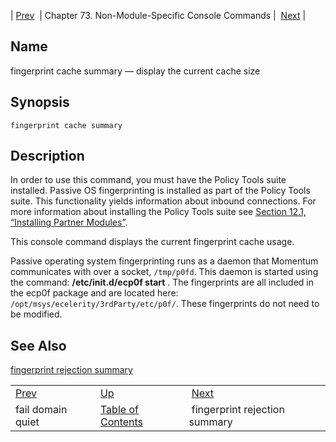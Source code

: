 | [Prev](console_commands.fail_domain_quiet)  | Chapter 73. Non-Module-Specific Console Commands |  [Next](console_commands.fingerprint_rejection_summary) |

<a name="console_commands.fingerprint_cache_summary"></a>
## Name

fingerprint cache summary — display the current cache size

## Synopsis

`fingerprint cache summary`

<a name="idp13063904"></a>
## Description

In order to use this command, you must have the Policy Tools suite installed. Passive OS fingerprinting is installed as part of the Policy Tools suite. This functionality yields information about inbound connections. For more information about installing the Policy Tools suite see [Section 12.1, “Installing Partner Modules”](post_installation#install.additional.packages "12.1. Installing Partner Modules").

This console command displays the current fingerprint cache usage.

Passive operating system fingerprinting runs as a daemon that Momentum communicates with over a socket, `/tmp/p0fd`. This daemon is started using the command: **/etc/init.d/ecp0f start** . The fingerprints are all included in the ecp0f package and are located here: `/opt/msys/ecelerity/3rdParty/etc/p0f/`. These fingerprints do not need to be modified.

<a name="idp13069568"></a>
## See Also

[fingerprint rejection summary](console_commands.fingerprint_rejection_summary "fingerprint rejection summary")

|     |     |     |
| --- | --- | --- |
| [Prev](console_commands.fail_domain_quiet)  | [Up](console.cmds.ref) |  [Next](console_commands.fingerprint_rejection_summary) |
| fail domain quiet  | [Table of Contents](index) |  fingerprint rejection summary |

